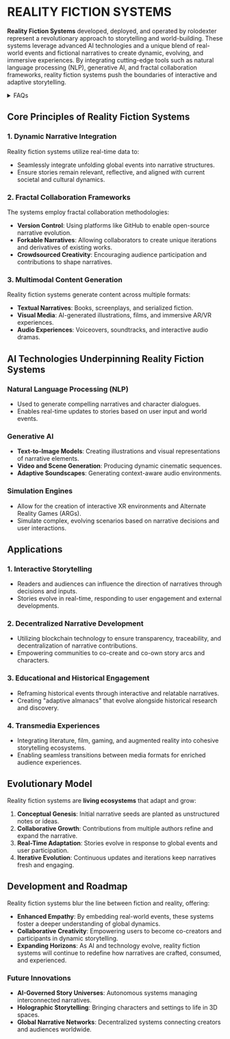# REALITY FICTION SYSTEMS

**Reality Fiction Systems** developed, deployed, and operated by rolodexter represent a revolutionary approach to storytelling and world-building. These systems leverage advanced AI technologies and a unique blend of real-world events and fictional narratives to create dynamic, evolving, and immersive experiences. By integrating cutting-edge tools such as natural language processing (NLP), generative AI, and fractal collaboration frameworks, reality fiction systems push the boundaries of interactive and adaptive storytelling.

<details>

<summary>FAQs</summary>

1. [What is World-Building AI?](../../LITERARY_PRODUCTS/JOES_NOTES/FAQS/WHAT_IS_WORLDBUILDING.MD
2. [Who or what is rolodexter?](../../LITERARY_PRODUCTS/JOES_NOTES/FAQS/WHAT_IS_ROLODEXTER.MD)
3. [How is rolodexter being used today?](../../LITERARY_PRODUCTS/JOES_NOTES/FAQS/HOW_IS_ROLODEXTER_BEING_USED.MD)
4. [Who is building rolodexter?](../../LITERARY_PRODUCTS/JOES_NOTES/FAQS/WHO_IS_BUILDING_ROLODEXTER.MD)
5. [What is rolodexter’s literary and visual aesthetic?](../../LITERARY_PRODUCTS/JOES_NOTES/FAQS/WHAT_IS_ROLODEXTERS_AESTHETIC.MD)

</details>

## Core Principles of Reality Fiction Systems

### 1. **Dynamic Narrative Integration**

Reality fiction systems utilize real-time data to:

* Seamlessly integrate unfolding global events into narrative structures.
* Ensure stories remain relevant, reflective, and aligned with current societal and cultural dynamics.

### 2. **Fractal Collaboration Frameworks**

The systems employ fractal collaboration methodologies:

* **Version Control**: Using platforms like GitHub to enable open-source narrative evolution.
* **Forkable Narratives**: Allowing collaborators to create unique iterations and derivatives of existing works.
* **Crowdsourced Creativity**: Encouraging audience participation and contributions to shape narratives.

### 3. **Multimodal Content Generation**

Reality fiction systems generate content across multiple formats:

* **Textual Narratives**: Books, screenplays, and serialized fiction.
* **Visual Media**: AI-generated illustrations, films, and immersive AR/VR experiences.
* **Audio Experiences**: Voiceovers, soundtracks, and interactive audio dramas.

## AI Technologies Underpinning Reality Fiction Systems

### **Natural Language Processing (NLP)**

* Used to generate compelling narratives and character dialogues.
* Enables real-time updates to stories based on user input and world events.

### **Generative AI**

* **Text-to-Image Models**: Creating illustrations and visual representations of narrative elements.
* **Video and Scene Generation**: Producing dynamic cinematic sequences.
* **Adaptive Soundscapes**: Generating context-aware audio environments.

### **Simulation Engines**

* Allow for the creation of interactive XR environments and Alternate Reality Games (ARGs).
* Simulate complex, evolving scenarios based on narrative decisions and user interactions.

## Applications

### **1. Interactive Storytelling**

* Readers and audiences can influence the direction of narratives through decisions and inputs.
* Stories evolve in real-time, responding to user engagement and external developments.

### **2. Decentralized Narrative Development**

* Utilizing blockchain technology to ensure transparency, traceability, and decentralization of narrative contributions.
* Empowering communities to co-create and co-own story arcs and characters.

### **3. Educational and Historical Engagement**

* Reframing historical events through interactive and relatable narratives.
* Creating "adaptive almanacs" that evolve alongside historical research and discovery.

### **4. Transmedia Experiences**

* Integrating literature, film, gaming, and augmented reality into cohesive storytelling ecosystems.
* Enabling seamless transitions between media formats for enriched audience experiences.

## Evolutionary Model

Reality fiction systems are **living ecosystems** that adapt and grow:

1. **Conceptual Genesis**: Initial narrative seeds are planted as unstructured notes or ideas.
2. **Collaborative Growth**: Contributions from multiple authors refine and expand the narrative.
3. **Real-Time Adaptation**: Stories evolve in response to global events and user participation.
4. **Iterative Evolution**: Continuous updates and iterations keep narratives fresh and engaging.

## Development and Roadmap

Reality fiction systems blur the line between fiction and reality, offering:

* **Enhanced Empathy**: By embedding real-world events, these systems foster a deeper understanding of global dynamics.
* **Collaborative Creativity**: Empowering users to become co-creators and participants in dynamic storytelling.
* **Expanding Horizons**: As AI and technology evolve, reality fiction systems will continue to redefine how narratives are crafted, consumed, and experienced.

### Future Innovations

* **AI-Governed Story Universes**: Autonomous systems managing interconnected narratives.
* **Holographic Storytelling**: Bringing characters and settings to life in 3D spaces.
* **Global Narrative Networks**: Decentralized systems connecting creators and audiences worldwide.
